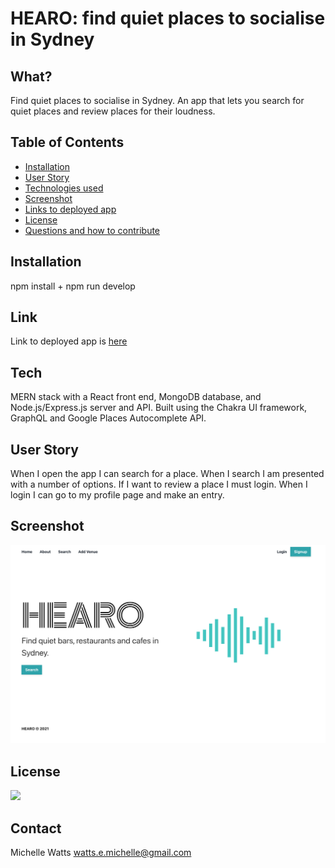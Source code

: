 # HEARO: find quiet places to socialise in Sydney

## What?

Find quiet places to socialise in Sydney. An app that lets you search for quiet places and review places for their loudness.

## Table of Contents

- [Installation](#installation)
- [User Story](#user-story)
- [Technologies used](#tech)
- [Screenshot](#screenshot)
- [Links to deployed app](#link)
- [License](#license)
- [Questions and how to contribute](#contact)

## Installation

npm install + npm run develop

## Link

Link to deployed app is [here](https://hearo.onrender.com/)

## Tech

MERN stack with a React front end, MongoDB database, and Node.js/Express.js server and API. Built using the Chakra UI framework, GraphQL and Google Places Autocomplete API.

## User Story

When I open the app I can search for a place. When I search I am presented with a number of options. If I want to review a place I must login. When I login I can go to my profile page and make an entry.

## Screenshot

![screenshot](./client/public/screenshot.png)

## License

<a href="https://opensource.org/licenses/MIT">
<img src="https://img.shields.io/badge/License-MIT-yellow.svg"></a>

## Contact

Michelle Watts
watts.e.michelle@gmail.com
